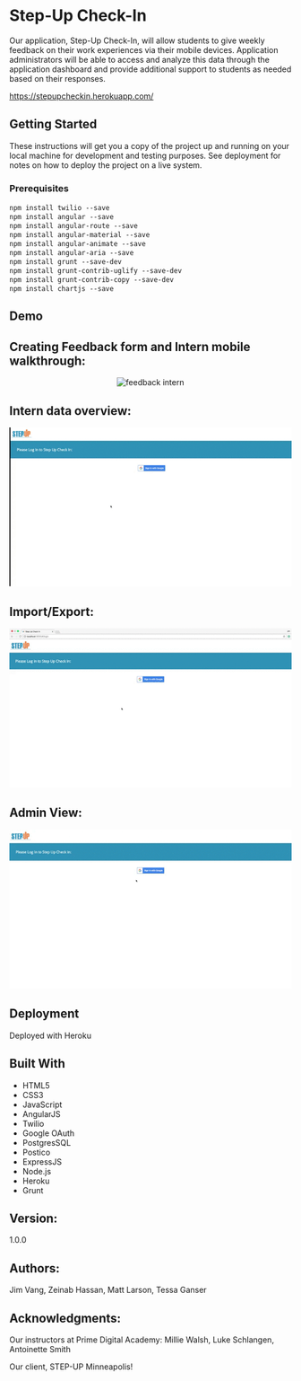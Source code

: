 Step-Up Check-In
======

Our application, Step-Up Check-In, will allow students to give weekly feedback on their work experiences via their mobile devices. Application administrators will be able to access and analyze this data through the application dashboard and provide additional support to students as needed based on their responses.

https://stepupcheckin.herokuapp.com/

## Getting Started

These instructions will get you a copy of the project up and running on your local machine for development and testing purposes. See deployment for notes on how to deploy the project on a live system.

### Prerequisites

```
npm install twilio --save
npm install angular --save
npm install angular-route --save
npm install angular-material --save
npm install angular-animate --save
npm install angular-aria --save
npm install grunt --save-dev
npm install grunt-contrib-uglify --save-dev
npm install grunt-contrib-copy --save-dev
npm install chartjs --save

```


## Demo
Creating Feedback form and Intern mobile walkthrough:
-------
<p align= "center"><img src="walkthrough/part1_1.gif" alt = "feedback intern"/></p>

Intern data overview:
-------
<p align= "center"><img src="walkthrough/part2.gif" alt = "intern overview"/></p>

Import/Export:
-------
<p align= "center"><img src="walkthrough/part3.gif" alt = "import export "/></p>

Admin View:
-------
<p align= "center"><img src="walkthrough/part4.gif" alt = "admin view"/></p>


## Deployment

Deployed with Heroku

## Built With

- HTML5
- CSS3
- JavaScript
- AngularJS
- Twilio
- Google OAuth
- PostgresSQL
- Postico
- ExpressJS
- Node.js
- Heroku
- Grunt

Version:
---

1.0.0

Authors:
----

Jim Vang, Zeinab Hassan, Matt Larson, Tessa Ganser

Acknowledgments:
-----

Our instructors at Prime Digital Academy: Millie Walsh, Luke Schlangen, Antoinette Smith

Our client, STEP-UP Minneapolis!
